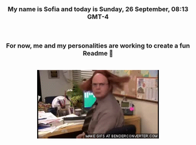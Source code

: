 


<div align="center">
<h3 >My name is Sofia and today is Sunday, 26 September, 08:13 GMT-4</h3><br>
<h3 >For now, me and my personalities are working to create a fun Readme 👋
</h3><br>
<img src='img/dwight.gif' alt='working...'/>
</div>
